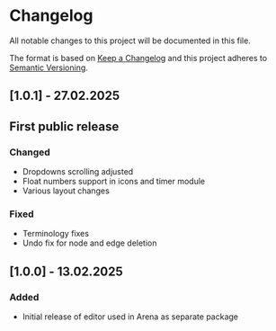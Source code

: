 # Changelog
All notable changes to this project will be documented in this file.

The format is based on [Keep a Changelog](http://keepachangelog.com/en/1.0.0/)
and this project adheres to [Semantic Versioning](http://semver.org/spec/v2.0.0.html).

<!-- Headers should be listed in this order: Added, Changed, Deprecated, Removed, Fixed, Security -->

## [1.0.1] - 27.02.2025
## First public release
### Changed
 - Dropdowns scrolling adjusted
 - Float numbers support in icons and timer module
 - Various layout changes
### Fixed
 - Terminology fixes
 - Undo fix for node and edge deletion

## [1.0.0] - 13.02.2025
### Added
 - Initial release of editor used in Arena as separate package